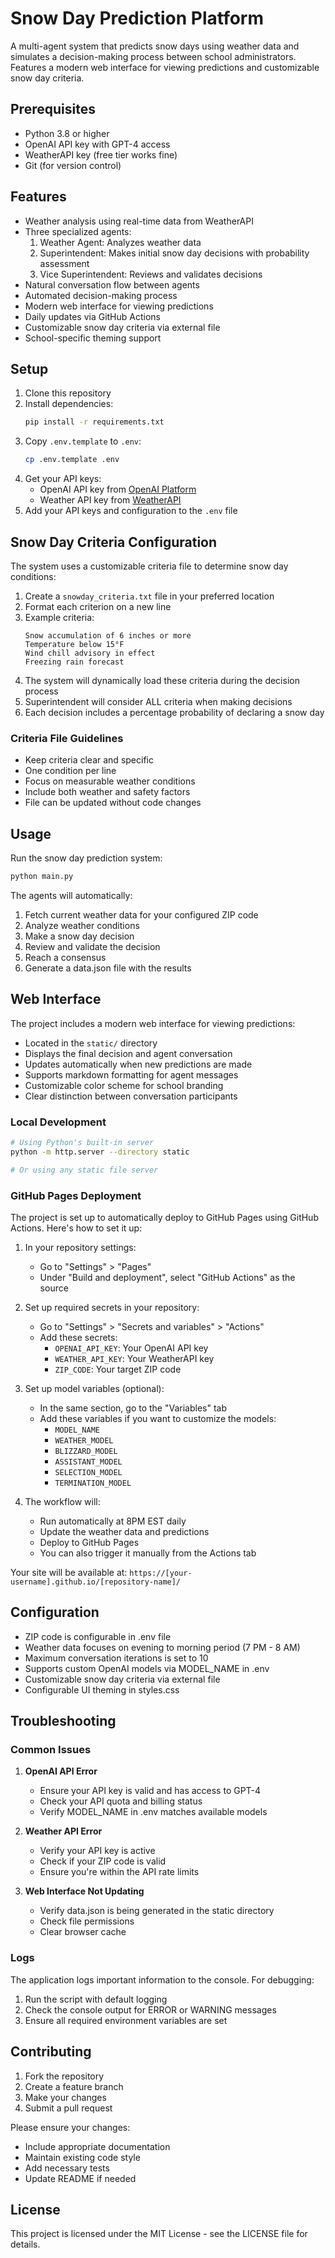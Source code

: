 # Snow Day Prediction Platform

A multi-agent system that predicts snow days using weather data and simulates a decision-making process between school administrators. Features a modern web interface for viewing predictions and customizable snow day criteria.

## Prerequisites

- Python 3.8 or higher
- OpenAI API key with GPT-4 access
- WeatherAPI key (free tier works fine)
- Git (for version control)

## Features

- Weather analysis using real-time data from WeatherAPI
- Three specialized agents:
  1. Weather Agent: Analyzes weather data
  2. Superintendent: Makes initial snow day decisions with probability assessment
  3. Vice Superintendent: Reviews and validates decisions
- Natural conversation flow between agents
- Automated decision-making process
- Modern web interface for viewing predictions
- Daily updates via GitHub Actions
- Customizable snow day criteria via external file
- School-specific theming support

## Setup

1. Clone this repository
2. Install dependencies:
   ```bash
   pip install -r requirements.txt
   ```
3. Copy `.env.template` to `.env`:
   ```bash
   cp .env.template .env
   ```
4. Get your API keys:
   - OpenAI API key from [OpenAI Platform](https://platform.openai.com/api-keys)
   - Weather API key from [WeatherAPI](https://www.weatherapi.com/)
5. Add your API keys and configuration to the `.env` file

## Snow Day Criteria Configuration

The system uses a customizable criteria file to determine snow day conditions:

1. Create a `snowday_criteria.txt` file in your preferred location
2. Format each criterion on a new line
3. Example criteria:
   ```
   Snow accumulation of 6 inches or more
   Temperature below 15°F
   Wind chill advisory in effect
   Freezing rain forecast
   ```
4. The system will dynamically load these criteria during the decision process
5. Superintendent will consider ALL criteria when making decisions
6. Each decision includes a percentage probability of declaring a snow day

### Criteria File Guidelines

- Keep criteria clear and specific
- One condition per line
- Focus on measurable weather conditions
- Include both weather and safety factors
- File can be updated without code changes

## Usage

Run the snow day prediction system:
```bash
python main.py
```

The agents will automatically:
1. Fetch current weather data for your configured ZIP code
2. Analyze weather conditions
3. Make a snow day decision
4. Review and validate the decision
5. Reach a consensus
6. Generate a data.json file with the results

## Web Interface

The project includes a modern web interface for viewing predictions:

- Located in the `static/` directory
- Displays the final decision and agent conversation
- Updates automatically when new predictions are made
- Supports markdown formatting for agent messages
- Customizable color scheme for school branding
- Clear distinction between conversation participants

### Local Development
```bash
# Using Python's built-in server
python -m http.server --directory static

# Or using any static file server
```

### GitHub Pages Deployment

The project is set up to automatically deploy to GitHub Pages using GitHub Actions. Here's how to set it up:

1. In your repository settings:
   - Go to "Settings" > "Pages"
   - Under "Build and deployment", select "GitHub Actions" as the source

2. Set up required secrets in your repository:
   - Go to "Settings" > "Secrets and variables" > "Actions"
   - Add these secrets:
     - `OPENAI_API_KEY`: Your OpenAI API key
     - `WEATHER_API_KEY`: Your WeatherAPI key
     - `ZIP_CODE`: Your target ZIP code

3. Set up model variables (optional):
   - In the same section, go to the "Variables" tab
   - Add these variables if you want to customize the models:
     - `MODEL_NAME`
     - `WEATHER_MODEL`
     - `BLIZZARD_MODEL`
     - `ASSISTANT_MODEL`
     - `SELECTION_MODEL`
     - `TERMINATION_MODEL`

4. The workflow will:
   - Run automatically at 8PM EST daily
   - Update the weather data and predictions
   - Deploy to GitHub Pages
   - You can also trigger it manually from the Actions tab

Your site will be available at: `https://[your-username].github.io/[repository-name]/`

## Configuration

- ZIP code is configurable in .env file
- Weather data focuses on evening to morning period (7 PM - 8 AM)
- Maximum conversation iterations is set to 10
- Supports custom OpenAI models via MODEL_NAME in .env
- Customizable snow day criteria via external file
- Configurable UI theming in styles.css

## Troubleshooting

### Common Issues

1. **OpenAI API Error**
   - Ensure your API key is valid and has access to GPT-4
   - Check your API quota and billing status
   - Verify MODEL_NAME in .env matches available models

2. **Weather API Error**
   - Verify your API key is active
   - Check if your ZIP code is valid
   - Ensure you're within the API rate limits

3. **Web Interface Not Updating**
   - Verify data.json is being generated in the static directory
   - Check file permissions
   - Clear browser cache

### Logs

The application logs important information to the console. For debugging:
1. Run the script with default logging
2. Check the console output for ERROR or WARNING messages
3. Ensure all required environment variables are set

## Contributing

1. Fork the repository
2. Create a feature branch
3. Make your changes
4. Submit a pull request

Please ensure your changes:
- Include appropriate documentation
- Maintain existing code style
- Add necessary tests
- Update README if needed

## License

This project is licensed under the MIT License - see the LICENSE file for details.
